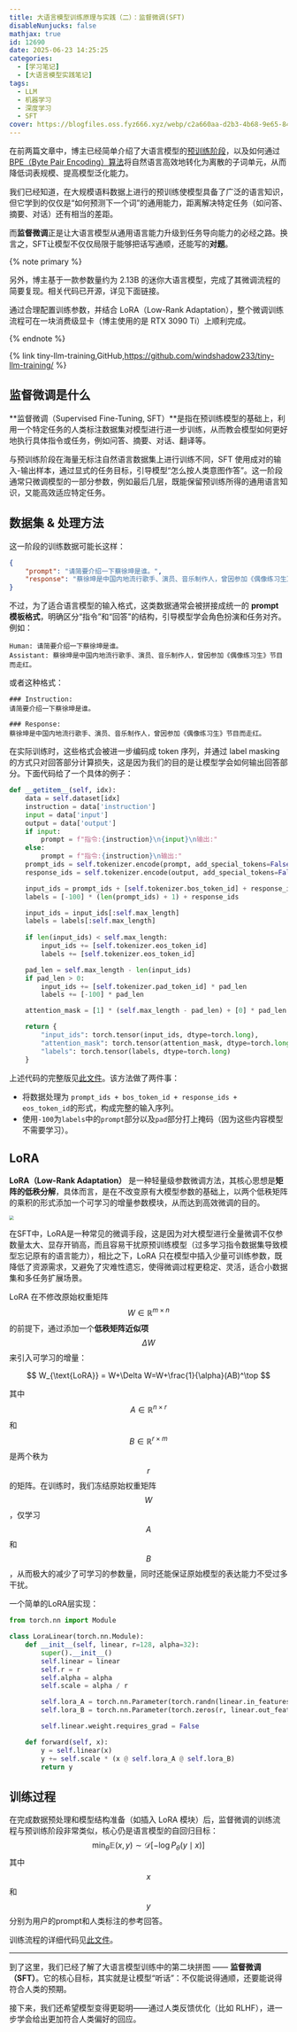 ```yaml
---
title: 大语言模型训练原理与实践（二）：监督微调(SFT)
disableNunjucks: false
mathjax: true
id: 12690
date: 2025-06-23 14:25:25
categories:
  - [学习笔记]
  - [大语言模型实践笔记]
tags:
  - LLM
  - 机器学习
  - 深度学习
  - SFT
cover: https://blogfiles.oss.fyz666.xyz/webp/c2a660aa-d2b3-4b68-9e65-841abf6e6584.webp
---
```


在前两篇文章中，博主已经简单介绍了大语言模型的[预训练阶段](/blog/12634/)，以及如何通过[BPE（Byte Pair Encoding）算法](/blog/12679/)将自然语言高效地转化为离散的子词单元，从而降低词表规模、提高模型泛化能力。

我们已经知道，在大规模语料数据上进行的预训练使模型具备了广泛的语言知识，但它学到的仅仅是“如何预测下一个词”的通用能力，距离解决特定任务（如问答、摘要、对话）还有相当的差距。

而**监督微调**正是让大语言模型从通用语言能力升级到任务导向能力的必经之路。换言之，SFT让模型不仅仅局限于能够把话写通顺，还能写的**对题**。

{% note primary %}

另外，博主基于一款参数量约为 2.13B 的迷你大语言模型，完成了其微调流程的简要复现。相关代码已开源，详见下面链接。

通过合理配置训练参数，并结合 LoRA（Low-Rank Adaptation），整个微调训练流程可在一块消费级显卡（博主使用的是 RTX 3090 Ti）上顺利完成。

{% endnote %}

{% link tiny-llm-training,GitHub,https://github.com/windshadow233/tiny-llm-training/ %}

## 监督微调是什么

**监督微调（Supervised Fine-Tuning, SFT）**是指在预训练模型的基础上，利用一个特定任务的人类标注数据集对模型进行进一步训练，从而教会模型如何更好地执行具体指令或任务，例如问答、摘要、对话、翻译等。

与预训练阶段在海量无标注自然语言数据集上进行训练不同，SFT 使用成对的输入-输出样本，通过显式的任务目标，引导模型“怎么按人类意图作答”。这一阶段通常只微调模型的一部分参数，例如最后几层，既能保留预训练所得的通用语言知识，又能高效适应特定任务。

## 数据集 & 处理方法

这一阶段的训练数据可能长这样：

```json
{
    "prompt": "请简要介绍一下蔡徐坤是谁。",
    "response": "蔡徐坤是中国内地流行歌手、演员、音乐制作人，曾因参加《偶像练习生》节目而走红。"
}
```

不过，为了适合语言模型的输入格式，这类数据通常会被拼接成统一的 **prompt 模板格式**，明确区分“指令”和“回答”的结构，引导模型学会角色扮演和任务对齐。例如：

```raw
Human: 请简要介绍一下蔡徐坤是谁。
Assistant: 蔡徐坤是中国内地流行歌手、演员、音乐制作人，曾因参加《偶像练习生》节目而走红。
```

或者这种格式：

```raw
### Instruction:
请简要介绍一下蔡徐坤是谁。

### Response:
蔡徐坤是中国内地流行歌手、演员、音乐制作人，曾因参加《偶像练习生》节目而走红。
```

在实际训练时，这些格式会被进一步编码成 token 序列，并通过 label masking 的方式只对回答部分计算损失，这是因为我们的目的是让模型学会如何输出回答部分。下面代码给了一个具体的例子：

```python
def __getitem__(self, idx):
    data = self.dataset[idx]
    instruction = data['instruction']
    input = data['input']
    output = data['output']
    if input:
        prompt = f"指令:{instruction}\n{input}\n输出:"
    else:
        prompt = f"指令:{instruction}\n输出:"
    prompt_ids = self.tokenizer.encode(prompt, add_special_tokens=False)
    response_ids = self.tokenizer.encode(output, add_special_tokens=False)

    input_ids = prompt_ids + [self.tokenizer.bos_token_id] + response_ids
    labels = [-100] * (len(prompt_ids) + 1) + response_ids

    input_ids = input_ids[:self.max_length]
    labels = labels[:self.max_length]
    
    if len(input_ids) < self.max_length:
        input_ids += [self.tokenizer.eos_token_id]
        labels += [self.tokenizer.eos_token_id]

    pad_len = self.max_length - len(input_ids)
    if pad_len > 0:
        input_ids += [self.tokenizer.pad_token_id] * pad_len
        labels += [-100] * pad_len

    attention_mask = [1] * (self.max_length - pad_len) + [0] * pad_len

    return {
        "input_ids": torch.tensor(input_ids, dtype=torch.long),
        "attention_mask": torch.tensor(attention_mask, dtype=torch.long),
        "labels": torch.tensor(labels, dtype=torch.long)
    }
```

上述代码的完整版见[此文件](https://github.com/windshadow233/tiny-llm-training/blob/main/SFT/dataset.py)。该方法做了两件事：

- 将数据处理为 `prompt_ids + bos_token_id + response_ids + eos_token_id`的形式，构成完整的输入序列。
- 使用`-100`为`labels`中的`prompt`部分以及`pad`部分打上掩码（因为这些内容模型不需要学习）。

## LoRA

**LoRA（Low-Rank Adaptation）** 是一种轻量级参数微调方法，其核心思想是**矩阵的低秩分解**，具体而言，是在不改变原有大模型参数的基础上，以两个低秩矩阵的乘积的形式添加一个可学习的增量参数模块，从而达到高效微调的目的。

<img src="https://blogfiles.oss.fyz666.xyz/png/15e83f27-ab39-454f-ae39-391ad7589f49.png" style="zoom:50%;" />

在SFT中，LoRA是一种常见的微调手段，这是因为对大模型进行全量微调不仅参数量太大、显存开销高，而且容易干扰原预训练模型（过多学习指令数据集导致模型忘记原有的语言能力），相比之下，LoRA 只在模型中插入少量可训练参数，既降低了资源需求，又避免了灾难性遗忘，使得微调过程更稳定、灵活，适合小数据集和多任务扩展场景。

LoRA 在不修改原始权重矩阵 $$W\in\mathbb{R}^{m \times n}$$ 的前提下，通过添加一个**低秩矩阵近似项** $$\Delta W$$ 来引入可学习的增量：

$$
W_{\text{LoRA}} = W+\Delta W=W+\frac{1}{\alpha}(AB)^\top
$$


其中 $$A\in\mathbb{R}^{n \times r}$$ 和 $$B\in\mathbb{R}^{r \times m}$$ 是两个秩为 $$r$$ 的矩阵。在训练时，我们冻结原始权重矩阵 $$W$$，仅学习 $$A$$ 和 $$B$$，从而极大的减少了可学习的参数量，同时还能保证原始模型的表达能力不受过多干扰。

一个简单的LoRA层实现：

```python
from torch.nn import Module

class LoraLinear(torch.nn.Module):
    def __init__(self, linear, r=128, alpha=32):
        super().__init__()
        self.linear = linear
        self.r = r
        self.alpha = alpha
        self.scale = alpha / r

        self.lora_A = torch.nn.Parameter(torch.randn(linear.in_features, r) * 0.1)
        self.lora_B = torch.nn.Parameter(torch.zeros(r, linear.out_features))

        self.linear.weight.requires_grad = False

    def forward(self, x):
        y = self.linear(x)
        y += self.scale * (x @ self.lora_A @ self.lora_B)
        return y
```

## 训练过程

在完成数据预处理和模型结构准备（如插入 LoRA 模块）后，监督微调的训练流程与预训练阶段非常类似，核心仍是语言模型的自回归目标：
$$
\min_\theta\mathbb E(x,y)\sim\mathcal{D}[-\log P_\theta(y\mid x)]
$$
其中 $$x$$ 和 $$y$$ 分别为用户的prompt和人类标注的参考回答。

训练流程的详细代码见[此文件](https://github.com/windshadow233/tiny-llm-training/blob/main/sft_training.py)。

---

到了这里，我们已经了解了大语言模型训练中的第二块拼图 —— **监督微调（SFT）**。它的核心目标，其实就是让模型“听话”：不仅能说得通顺，还要能说得符合人类的预期。

接下来，我们还希望模型变得更聪明——通过人类反馈优化（比如 RLHF），进一步学会给出更加符合人类偏好的回应。